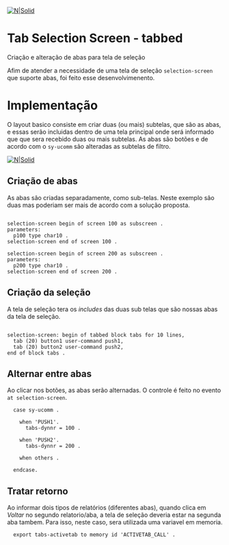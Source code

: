 [![N|Solid](https://wiki.scn.sap.com/wiki/download/attachments/1710/ABAP%20Development.png?version=1&modificationDate=1446673897000&api=v2)](https://www.sap.com/brazil/developer.html)

# Tab Selection Screen - tabbed
Criação e alteração de abas para tela de seleção

Afim de atender a necessidade de uma tela de seleção `selection-screen` que suporte abas, foi feito esse desenvolvimenento.

# Implementação #
O layout basico consiste em criar duas (ou mais) subtelas, que são as abas, e essas serão incluidas dentro de uma tela principal onde será informado que que sera recebido duas ou mais subtelas. As abas são botões e de acordo com o `sy-ucomm` são alteradas as subtelas de filtro.

[![N|Solid](https://uploaddeimagens.com.br/images/002/523/886/original/Screen_Shot_2019-12-02_at_5.33.06_pm.png)](https://www.sap.com/brazil/developer.html)

## Criação de abas ##
As abas são criadas separadamente, como sub-telas. Neste exemplo são duas mas poderiam ser mais de acordo com a solução proposta.

```abap

selection-screen begin of screen 100 as subscreen .
parameters:
  p100 type char10 .
selection-screen end of screen 100 .

selection-screen begin of screen 200 as subscreen .
parameters:
  p200 type char10 .
selection-screen end of screen 200 .

```

## Criação da seleção ##
A tela de seleção tera os _includes_ das duas sub telas que são nossas abas da tela de seleção.

```abap

selection-screen: begin of tabbed block tabs for 10 lines,
  tab (20) button1 user-command push1,
  tab (20) button2 user-command push2,
end of block tabs .

```

## Alternar entre abas ## 
Ao clicar nos botões, as abas serão alternadas. O controle é feito no evento `at selection-screen`.

```abap
  case sy-ucomm .

    when 'PUSH1'.
      tabs-dynnr = 100 .

    when 'PUSH2'.
      tabs-dynnr = 200 .

    when others .

  endcase.
```

## Tratar retorno ## 
Ao informar dois tipos de relatórios (diferentes abas), quando clica em _Voltar_ no segundo relatorio/aba, a tela de seleção deveria estar na segunda aba tambem. Para isso, neste caso, sera utilizada uma variavel em memoria.
```abap
  export tabs-activetab to memory id 'ACTIVETAB_CALL' .
```

